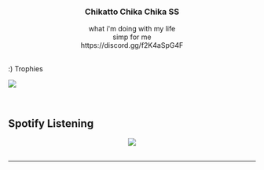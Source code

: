 ### <div align="center">Chikatto Chika Chika SS</div>  
  

<div align="center">what i'm doing with my life </div>  
  

<div align="center">simp for me</div>  
  

<div align="center">https://discord.gg/f2K4aSpG4F</div>  
  

<div align="center"></div>  
  
<br/>  :) Trophies


![](https://github-profile-trophy.vercel.app/?username=VermeilChan&theme=onedark&no-frame=true&no-bg=false&margin-w=4)
 
 
</div>  
  
<br/>  


## Spotify Listening  
<div align="center"><img src="https://spotify-github-profile.vercel.app/api/view?uid=31r64nyxu26h2227sqznt44icji4&cover_image=true&theme=default&show_offline=false&background_color=121212&bar_color=53b14f&bar_color_cover=true" /></div>
<br />

----
